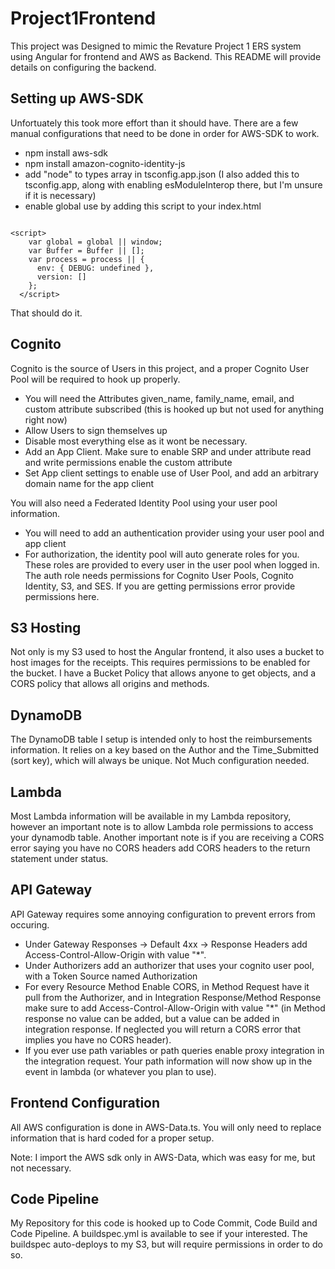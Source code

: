 # Project1Frontend

This project was Designed to mimic the Revature Project 1 ERS system using Angular for frontend and AWS as Backend.  This README will provide details on configuring the backend.

## Setting up AWS-SDK

Unfortuately this took more effort than it should have.  There are a few manual configurations that need to be done in order for AWS-SDK to work.
- npm install aws-sdk
- npm install amazon-cognito-identity-js
- add "node" to types array in tsconfig.app.json (I also added this to tsconfig.app, along with enabling esModuleInterop there, but I'm unsure if it is necessary)
- enable global use by adding this script to your index.html
```

<script>
    var global = global || window;
    var Buffer = Buffer || [];
    var process = process || {
      env: { DEBUG: undefined },
      version: []
    };
  </script>

```
That should do it.

## Cognito

Cognito is the source of Users in this project, and a proper Cognito User Pool will be required to hook up properly.  
- You will need the Attributes given_name, family_name, email, and custom attribute subscribed (this is hooked up but not used for anything right now)
- Allow Users to sign themselves up
- Disable most everything else as it wont be necessary.
- Add an App Client. Make sure to enable SRP and under attribute read and write permissions enable the custom attribute
- Set App client settings to enable use of User Pool, and add an arbitrary domain name for the app client

You will also need a Federated Identity Pool using your user pool information.
- You will need to add an authentication provider using your user pool and app client
- For authorization, the identity pool will auto generate roles for you. These roles are provided to every user in the user pool when logged in. The auth role needs permissions for Cognito User Pools, Cognito Identity, S3, and SES. If you are getting permissions error provide permissions here.

## S3 Hosting

Not only is my S3 used to host the Angular frontend, it also uses a bucket to host images for the receipts.  This requires permissions to be enabled for the bucket.  I have a Bucket Policy that allows anyone to get objects, and a CORS policy that allows all origins and methods.

## DynamoDB

The DynamoDB table I setup is intended only to host the reimbursements information.  It relies on a key based on the Author and the Time_Submitted (sort key), which will always be unique.  Not Much configuration needed. 

## Lambda

Most Lambda information will be available in my Lambda repository, however an important note is to allow Lambda role permissions to access your dynamodb table.  Another important note is if you are receiving a CORS error saying you have no CORS headers add CORS headers to the return statement under status.

## API Gateway

API Gateway requires some annoying configuration to prevent errors from occuring. 
- Under Gateway Responses -> Default 4xx -> Response Headers add Access-Control-Allow-Origin with value "*".
- Under Authorizers add an authorizer that uses your cognito user pool, with a Token Source named Authorization
- For every Resource Method Enable CORS, in Method Request have it pull from the Authorizer, and in Integration Response/Method Response make sure to add Access-Control-Allow-Origin with value "*" (in Method response no value can be added, but a value can be added in integration response. If neglected you will return a CORS error that implies you have no CORS header).
- If you ever use path variables or path queries enable proxy integration in the integration request.  Your path information will now show up in the event in lambda (or whatever you plan to use).

## Frontend Configuration

All AWS configuration is done in AWS-Data.ts.  You will only need to replace information that is hard coded for a proper setup.

Note: I import the AWS sdk only in AWS-Data, which was easy for me, but not necessary.

## Code Pipeline

My Repository for this code is hooked up to Code Commit, Code Build and Code Pipeline. A buildspec.yml is available to see if your interested.  The buildspec auto-deploys to my S3, but will require permissions in order to do so.
